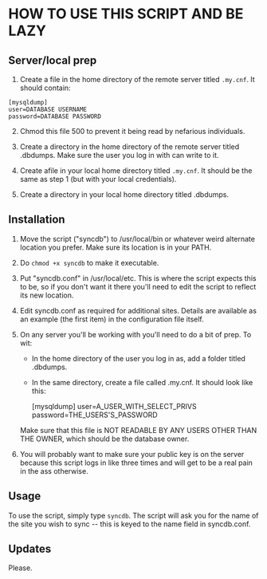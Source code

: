 # HOW TO USE THIS SCRIPT AND BE LAZY

## Server/local prep

1) Create a file in the home directory of the remote server titled `.my.cnf`. It should contain:

```
[mysqldump]
user=DATABASE USERNAME
password=DATABASE PASSWORD
```
2) Chmod this file 500 to prevent it being read by nefarious individuals.

3) Create a directory in the home directory of the remote server titled .dbdumps. Make sure the user
you log in with can write to it.

4) Create afile in your local home directory titled `.my.cnf`. It should be the same as step 1 (but with your local credentials).

5) Create a directory in your local home directory titled .dbdumps.

## Installation

1) Move the script ("syncdb") to /usr/local/bin or whatever weird alternate location you prefer. Make 
sure its location is in your PATH. 

2) Do `chmod +x syncdb` to make it executable.

3) Put "syncdb.conf" in /usr/local/etc. This is where the script expects this to be, so if you don't
   want it there you'll need to edit the script to reflect its new location.
   
4) Edit syncdb.conf as required for additional sites. Details are available as an example (the first 
   item) in the configuration file itself.

5) On any server you'll be working with you'll need to do a bit of prep. To wit:

   - In the home directory of the user you log in as, add a folder titled .dbdumps.
   - In the same directory, create a file called .my.cnf. It should look like this:

      [mysqldump]
      user=A_USER_WITH_SELECT_PRIVS
      password=THE_USERS'S_PASSWORD

   Make sure that this file is NOT READABLE BY ANY USERS OTHER THAN THE OWNER, which should be the 
   database owner.

6) You will probably want to make sure your public key is on the server because this script logs
   in like three times and will get to be a real pain in the ass otherwise.

## Usage

To use the script, simply type `syncdb`. The script will ask you for the name of the site you wish
to sync -- this is keyed to the name field in syncdb.conf.

## Updates

Please. 
